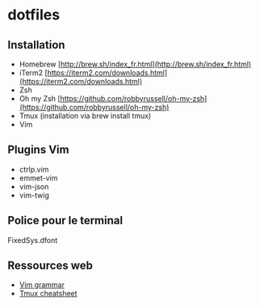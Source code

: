 dotfiles
========

## Installation
* Homebrew [http://brew.sh/index_fr.html](http://brew.sh/index_fr.html)
* iTerm2 [https://iterm2.com/downloads.html](https://iterm2.com/downloads.html)
* Zsh
* Oh my Zsh [https://github.com/robbyrussell/oh-my-zsh](https://github.com/robbyrussell/oh-my-zsh)
* Tmux \(installation via brew install tmux\) 
* Vim 

## Plugins Vim

* ctrlp.vim
* emmet-vim
* vim-json
* vim-twig

## Police pour le terminal

FixedSys.dfont

## Ressources web

* [Vim grammar](https://github.com/JoelQ/vim-grammar/blob/master/cheat_sheet.md)
* [Tmux cheatsheet](https://gist.github.com/henrik/1967800)
